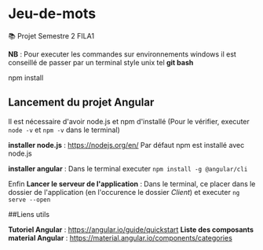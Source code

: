 # Jeu-de-mots
:books: Projet Semestre 2 FILA1

**NB** : Pour executer les commandes sur environnements windows il est conseillé de passer par un terminal style unix tel __git bash__


npm install

## Lancement du projet Angular

Il est nécessaire d'avoir node.js et npm d'installé (Pour le vérifier, executer `node -v` et `npm -v` dans le terminal)

**installer node.js** : https://nodejs.org/en/
Par défaut npm est installé avec node.js

**installer angular** : Dans le terminal executer `npm install -g @angular/cli`

Enfin **Lancer le serveur de l'application** : Dans le terminal, ce placer dans le dossier de l'application (en l'occurence le dossier *Client*) et executer `ng serve --open`

##Liens utils

**Tutoriel Angular** : https://angular.io/guide/quickstart
**Liste des composants material Angular** : https://material.angular.io/components/categories